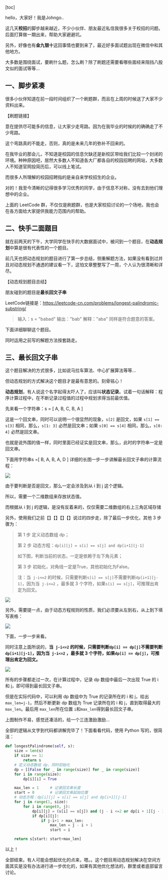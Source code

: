 [toc]





hello，大家好！我是Johngo..

这几天**校招**的脚步越来越近，不少小伙伴、朋友最近私信我很多关于校招的问题。后面打算做一期出来，帮助大家避避坑。

另外，好像也有**金九银十**这回事情也要到来了，最近好多面试题出现在微信中和其他地方。

大多数是围绕面试，要刷什么题，怎么刷？除了刷题还需要看哪些面经来阻挡八股文似的面试等等...



## 一、脚步紧凑

很多小伙伴知道在前一段时间组织了一个刷题群，而且在上周的时候送了大家不少资料出来。

【刷题链接】

意在提供尽可能多的信息，让大家少走弯路。因为在我毕业的时候的的确确走了不少弯路。

这个弯路真的不能走，否则，真的是未来几年的弥补不回来的。

在我毕业的那会儿，不知道是校园的信息欠缺还是新校区带给我们比较一个封闭的环境。种种原因吧，居然大多数人不知道各大厂都各自的校园招聘的网站，大多数人不知道官网投简历后，可以线上笔试。

而很多人所理解的校园招聘指的是亲自来学校招生的企业。

对的！我至今清晰的记得很多学习优秀的同学，由于信息不对称，没有去到他们理想中的企业。

上面的 LeetCode 群，不仅仅是刷题群，也是大家校招讨论的一个场地，我也会在各方面给大家提供我能力范围内的帮助。



## 二、快手二面题目

就在前两天的下午，大学同学在快手的大数据面试中，被问到一个题目，在**动态规划**中算是很有代表性的一个题目。 

前几天也把动态规划的题目进行了第一步总结，侧重解题方法，如果没有看到过并且对动态规划不通透的建议看一下，这怕文章整整写了一周，个人认为很清晰和详尽。

【动态规划题目总结】

朋友碰到的题目是**最长回文子串**

LeetCode链接是：https://leetcode-cn.com/problems/longest-palindromic-substring/

> 输入：s = "babad"
> 输出："bab"
> 解释："aba" 同样是符合题意的答案。

下面详细聊聊这个题目。

同时运用之前写的解题方法按套路走。



## 三、最长回文子串

这个题目解决的方式很多，比如说马拉车算法、中心扩展算法等等...

但动态规划的方式解决这个题目才是最有意思的。刻骨铭心！

**动态规划**，有人说这个名字起得太吓人了，应该叫**状态记录**。试着一句话解释：程序计算过程中，在不断记录过程值的过程中规划求得当前最优值。

先来看一个字符串：s = [ A, B, C, B, A ]

这是一个回文串，同时可以说明一个很显然的现象，`s[2]` 是回文，如果 `s[1] == s[3]` 相同，那么，`s[1: 3]` 必然是回文串；如果 `s[0] == s[4]` 相同，那么，`s[0: 4]` 必然是回文串。

也就是说外围的值一样，同时里面已经证实是回文串，那么，此时的字符串一定是回文串。

下面用字符串s =[ B, A, B, A, D ] 详细的长图一步一步讲解最长回文子串的计算流程：

![](./img/最长回文-1.png)

由于要判断是否是回文，那么一定会涉及到从 i 到 j 这个逻辑。

所以，需要一个二维数组来存放状态值。

而根据从 i 到 j 的逻辑，是没有反着来的，仅仅需要二维数组的右上三角区域存储

另外，使用我们之前【】【】【】【】说过的四步走，除了最后一步优化，其他 3 步骤为：

> 第 1 步 定义动态数组 dp；
> 
> 第 2 步 动态方程：`dp[i][j] = s[i] == s[j] and dp[i+1][j-1]`
> 
> 如下图，判断当前的状态，一定是依赖于左下角元素；
> 
> 第 3 步 初始化，对角线一定是True，其他初始化为False。
> 
> 注：当` j-i<=2` 的时候，只需要判断`s[i] == s[j]`不需要判断`dp[i+1][j-1]`，因为当` j-i<=2` ，最多就 3 个字符，如果`s[i] == s[j]`，可推理出肯定为回文。

![](./img/最长回文-2.png)

另外，需要提一点，由于动态方程规则的性质，我们必须要从左到右，从上到下填写表格：

![](./img/最长回文-3.png)

下面，一步一步来看。

同时注意上面所说的，**当` j-i<=2` 的时候，只需要判断`dp[i] == dp[j]`不需要判断`dp[i+1][j-1]`，因为当` j-i<=2` ，最多就 3 个字符，如果`dp[i] == dp[j]`，可推理出肯定为回文。**

![](./img/最长回文-4.jpg)

所有的步骤都走过一次，在计算过程中，记录 dp 数组中最后一次出现 True 的 i 和 j，即可得到最长回文子串。

但是在实际代码中，可以利用 dp 数组中为 True 的记录所在的 i 和 j，给出 `max_len=j-1`，然后不断更新 dp 数组为 True 记录所在的 i 和 j，直到取得最大的 `max_len`。最后用 `max_len`所在位置 `i`和`max_len`得到最长回文子串。

上图制作不易，感觉还凑活的，给一个三连激励激励...

全部的逻辑从文字到代码都讲解完毕了！下面看看代码，使用 Python 写的，很简洁：

```python
def longestPalindrome(self, s):
    size = len(s)
    if size == 1:
        return s
    # 定义动态数组 dp，同时初始化
    dp = [[False for _ in range(size)] for _ in range(size)]
    for i in range(size):
        dp[i][i] = True

    max_len = 1     # 记录回文串长度
    start = 0       # 记录回文串起始位置
    # 动态方程：dp[i][j] = s[i] == s[j] and dp[i+1][j-1]
    for j in range(1, size):
        for i in range(0, j):
            dp[i][j] = (s[i] == s[j]) and (j - i <=2 or dp[i + 1][j - 1])
            if dp[i][j]:
                if j-i+1 > max_len:
                    max_len = j - i + 1
                    start = i

    return s[start: start+max_len]
```

以上！

全部结束。有人可能会想起优化的点来，嗯。。这个题目用动态规划解决在空间方面其实是没有办法进行进一步优化的，如果有其他优化想法的，群里或者底部留言讨论。























